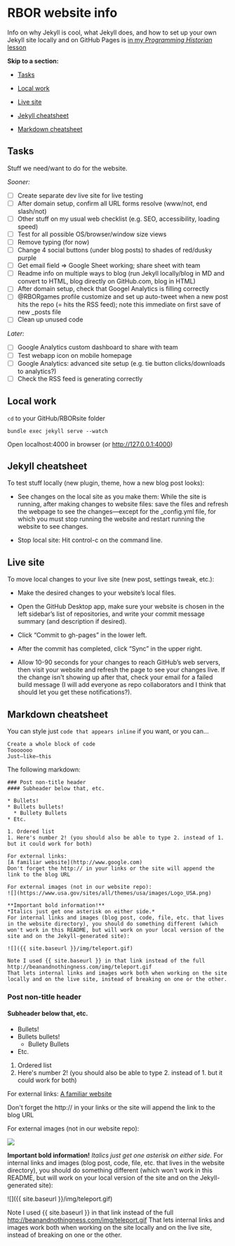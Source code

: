 # RBOR website info

Info on why Jekyll is cool, what Jekyll does, and how to set up your own Jekyll site locally and on GitHub Pages is [in my *Programming Historian* lesson](http://programminghistorian.org/lessons/building-static-sites-with-jekyll-github-pages)

**Skip to a section:**

* [Tasks](https://github.com/amandavisconti/RBORsite#tasks)

* [Local work](https://github.com/amandavisconti/RBORsite#local-work)
 
* [Live site](https://github.com/amandavisconti/RBORsite#live-site)

* [Jekyll cheatsheet](https://github.com/amandavisconti/RBORsite#jekyll-cheatsheet)

* [Markdown cheatsheet](https://github.com/amandavisconti/RBORsite#markdown-cheatsheet)

## Tasks
Stuff we need/want to do for the website.

*Sooner:*
- [ ] Create separate dev live site for live testing
- [ ] After domain setup, confirm all URL forms resolve (www/not, end slash/not)
- [ ] Other stuff on my usual web checklist (e.g. SEO, accessibility, loading speed)
- [ ] Test for all possible OS/browser/window size views
- [ ] Remove typing (for now)
- [ ] Change 4 social buttons (under blog posts) to shades of red/dusky purple
- [ ] Get email field => Google Sheet working; share sheet with team
- [ ] Readme info on multiple ways to blog (run Jekyll locally/blog in MD and convert to HTML, blog directly on GitHub.com, blog in HTML)
- [ ] After domain setup, check that Googel Analytics is filling correctly
- [ ] @RBORgames profile customize and set up auto-tweet when a new post hits the repo (= hits the RSS feed); note this immediate on first save of new _posts file
- [ ] Clean up unused code

*Later:*
- [ ] Google Analytics custom dashboard to share with team
- [ ] Test webapp icon on mobile homepage
- [ ] Google Analytics: advanced site setup (e.g. tie button clicks/downloads to analytics?)
- [ ] Check the RSS feed is generating correctly

## Local work
```cd``` to your GitHub/RBORsite folder

```bundle exec jekyll serve --watch```

Open localhost:4000 in browser (or http://127.0.0.1:4000)

## Jekyll cheatsheet
To test stuff locally (new plugin, theme, how a new blog post looks):

* See changes on the local site as you make them: While the site is running, after making changes to website files: save the files and refresh the webpage to see the changes—except for the _config.yml file, for which you must stop running the website and restart running the website to see changes.

* Stop local site: Hit control-c on the command line.

## Live site

To move local changes to your live site (new post, settings tweak, etc.):

* Make the desired changes to your website’s local files.

* Open the GitHub Desktop app, make sure your website is chosen in the left sidebar’s list of repositories, and write your commit message summary (and description if desired).

* Click “Commit to gh-pages” in the lower left.

* After the commit has completed, click “Sync” in the upper right.

* Allow 10-90 seconds for your changes to reach GitHub’s web servers, then visit your website and refresh the page to see your changes live. If the change isn't showing up after that, check your email for a failed build message (I will add everyone as repo collaborators and I think that should let you get these notifications?).

## Markdown cheatsheet

You can style just ```code that appears inline``` if you want, or you can...
```
Create a whole block of code
Tooooooo
Just—like—this
```

The following markdown:
```
### Post non-title header
#### Subheader below that, etc.

* Bullets!
* Bullets bullets!
  * Bullety Bullets
* Etc.

1. Ordered list
1. Here's number 2! (you should also be able to type 2. instead of 1. but it could work for both)

For external links:
[A familiar website](http://www.google.com)
Don't forget the http:// in your links or the site will append the link to the blog URL

For external images (not in our website repo):
![](https://www.usa.gov/sites/all/themes/usa/images/Logo_USA.png)

**Important bold information!**
*Italics just get one asterisk on either side.*
For internal links and images (blog post, code, file, etc. that lives in the website directory), you should do something different (which won't work in this README, but will work on your local version of the site and on the Jekyll-generated site):

![]({{ site.baseurl }}/img/teleport.gif)

Note I used {{ site.baseurl }} in that link instead of the full http://beanandnothingness.com/img/teleport.gif
That lets internal links and images work both when working on the site locally and on the live site, instead of breaking on one or the other.
```

### Post non-title header
#### Subheader below that, etc.

* Bullets!
* Bullets bullets!
  * Bullety Bullets
* Etc.

1. Ordered list
1. Here's number 2! (you should also be able to type 2. instead of 1. but it could work for both)

For external links:
[A familiar website](http://www.google.com)

Don't forget the http:// in your links or the site will append the link to the blog URL

For external images (not in our website repo):

![](https://www.usa.gov/sites/all/themes/usa/images/Logo_USA.png)

**Important bold information!**
*Italics just get one asterisk on either side.*
For internal links and images (blog post, code, file, etc. that lives in the website directory), you should do something different (which won't work in this README, but will work on your local version of the site and on the Jekyll-generated site):

![]({{ site.baseurl }}/img/teleport.gif)

Note I used {{ site.baseurl }} in that link instead of the full http://beanandnothingness.com/img/teleport.gif
That lets internal links and images work both when working on the site locally and on the live site, instead of breaking on one or the other.
